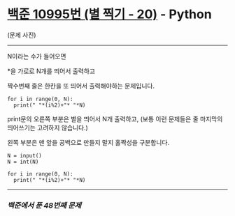 # [백준 10995번 (별 찍기 - 20)](https://www.acmicpc.net/problem/10995) - Python

(문제 사진)

---

N이라는 수가 들어오면

*을 가로로 N개를 띄어서 출력하고

짝수번째 줄은 한칸을 또 띄어서 출력해야하는 문제입니다.

```
for i in range(0, N):
  print(" "*(i%2)+"* "*N)
```

print문의 오른쪽 부분은 별을 띄어서 N개 출력하고, (보통 이런 문제들은 줄 마지막의 띄어쓰기는 고려하지 않습니다.)

왼쪽 부분은 맨 앞을 공백으로 만들지 말지 홀짝성을 구분합니다.

```
N = input()
N = int(N)

for i in range(0, N):
  print(" "*(i%2)+"* "*N)
```

---

### *백준에서 푼 48번째 문제*

